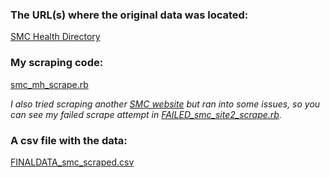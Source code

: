 ### The URL(s) where the original data was located:
[SMC Health Directory](https://smchealthonline.com/directory/index.php?ID=&site_city=&site_zip=&languages=&site_specialty=&search=y)

### My scraping code:
[smc_mh_scrape.rb](smc_mh_scrape.rb)

 _I also tried scraping another [SMC website](http://cdn.smchealth.org/directory.html) but ran into some issues, so you can see my _failed_ scrape attempt in [FAILED_smc_site2_scrape.rb](FAILED_smc_site2_scrape.rb)._

### A csv file with the data:
[FINALDATA_smc_scraped.csv](FINALDATA_smc_scraped.csv)


